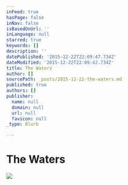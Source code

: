 ```yaml
---
inFeed: true
hasPage: false
inNav: false
isBasedOnUrl: ''
inLanguage: null
starred: true
keywords: []
description: ''
datePublished: '2015-12-22T22:09:47.734Z'
dateModified: '2015-12-22T22:09:42.734Z'
title: The Waters
author: []
sourcePath: _posts/2015-12-22-the-waters.md
published: true
authors: []
publisher:
  name: null
  domain: null
  url: null
  favicon: null
_type: Blurb

---
```

# The Waters
![](https://s3-us-west-2.amazonaws.com/the-grid-img/p/82f34cd62cd7bdf1c59978cacba6c4d046b1d205.jpg)

#